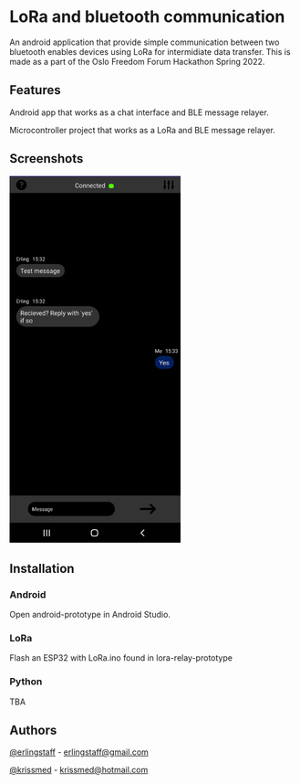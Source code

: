 # LoRa and bluetooth communication

An android application that provide simple communication between two bluetooth enables devices using LoRa for intermidiate data transfer. This is made as a part of the Oslo Freedom Forum Hackathon Spring 2022.

## Features

Android app that works as a chat interface and BLE message relayer.

Microcontroller project that works as a LoRa and BLE message relayer.

## Screenshots
<img width="300" src="https://raw.githubusercontent.com/erlingstaff/the-freedom-forum/master/Screenshots/Chat.jpg?token=GHSAT0AAAAAABSJMNYFVMZEVZZZMAA4M62GYTSTHDA"/>


## Installation

### Android

Open android-prototype in Android Studio.

### LoRa

Flash an ESP32 with LoRa.ino found in lora-relay-prototype

### Python

TBA

## Authors

[@erlingstaff](https://github.com/erlingstaff)  - erlingstaff@gmail.com

[@krissmed](https://github.com/krissmed) - krissmed@hotmail.com
